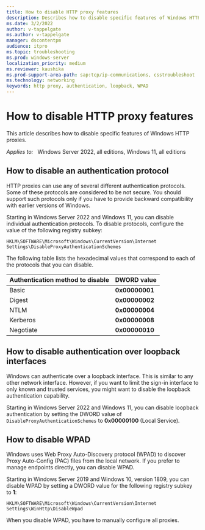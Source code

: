 ```yaml
---
title: How to disable HTTP proxy features
description: Describes how to disable specific features of Windows HTTP proxies.
ms.date: 3/2/2022
author: v-tappelgate
ms.author: v-tappelgate
manager: dscontentpm
audience: itpro
ms.topic: troubleshooting
ms.prod: windows-server
localization_priority: medium
ms.reviewer: kaushika
ms.prod-support-area-path: sap:tcp/ip-communications, csstroubleshoot
ms.technology: networking
keywords: http proxy, authentication, loopback, WPAD
---
```


# How to disable HTTP proxy features

This article describes how to disable specific features of Windows HTTP proxies.

_Applies to:_ &nbsp; Windows Server 2022, all editions, Windows 11, all editions

## How to disable an authentication protocol

HTTP proxies can use any of several different authentication protocols. Some of these protocols are considered to be not secure. You should support such protocols only if you have to provide backward compatibility with earlier versions of Windows.

Starting in Windows Server 2022 and Windows 11, you can disable individual authentication protocols. To disable protocols, configure the value of the following registry subkey:

```console
HKLM\SOFTWARE\Microsoft\Windows\CurrentVersion\Internet Settings\DisableProxyAuthenticationSchemes
```

The following table lists the hexadecimal values that correspond to each of the protocols that you can disable.

|Authentication method to disable |DWORD value |
| --- | --- |
|Basic |**0x00000001** |
|Digest |**0x00000002** |
|NTLM |**0x00000004** |
|Kerberos |**0x00000008** |
|Negotiate |**0x00000010** |

## How to disable authentication over loopback interfaces

Windows can authenticate over a loopback interface. This is similar to any other network interface. However, if you want to limit the sign-in interface to only known and trusted services, you might want to disable the loopback authentication capability.

Starting in Windows Server 2022 and Windows 11, you can disable loopback authentication by setting the DWORD value of `DisableProxyAuthenticationSchemes` to **0x00000100** (Local Service).

## How to disable WPAD

Windows uses Web Proxy Auto-Discovery protocol (WPAD) to discover Proxy Auto-Config (PAC) files from the local network. If you prefer to manage endpoints directly, you can disable WPAD.

Starting in Windows Server 2019 and Windows 10, version 1809, you can disable WPAD by setting a DWORD value for the following registry subkey to **1**:

```console
HKLM\SOFTWARE\Microsoft\Windows\CurrentVersion\Internet Settings\WinHttp\DisableWpad
```

When you disable WPAD, you have to manually configure all proxies.
